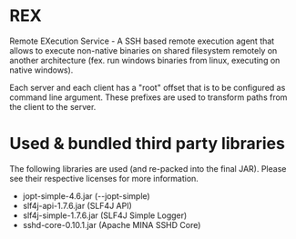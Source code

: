 REX
===

Remote EXecution Service - A SSH based remote execution agent that allows to execute non-native binaries on shared filesystem remotely on another architecture (fex. run windows binaries from linux, executing on native windows).

Each server and each client has a "root" offset that is to be configured as command line argument. These prefixes are used to transform paths from the client to the server.

Used & bundled third party libraries
====================================

The following libraries are used (and re-packed into the final JAR). Please see their respective licenses for more information.

 * jopt-simple-4.6.jar          (--jopt-simple)
 * slf4j-api-1.7.6.jar          (SLF4J API)
 * slf4j-simple-1.7.6.jar       (SLF4J Simple Logger)
 * sshd-core-0.10.1.jar         (Apache MINA SSHD Core)

